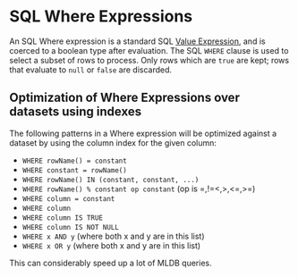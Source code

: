 # SQL Where Expressions

An SQL Where
expression is a standard SQL [Value Expression](ValueExpression.md), and is
coerced to a boolean type after evaluation. The SQL `WHERE` clause is used to select 
a subset of rows to process. Only rows which are `true` are kept;
rows that evaluate to `null` or `false` are discarded.

## Optimization of Where Expressions over datasets using indexes

The following patterns in a Where expression will be optimized against a dataset by
using the column index for the given column:

- `WHERE rowName() = constant`
- `WHERE constant = rowName()`
- `WHERE rowName() IN (constant, constant, ...)`
- `WHERE rowName() % constant op constant` (op is =,!=<,>,<=,>=)
- `WHERE column = constant`
- `WHERE column`
- `WHERE column IS TRUE`
- `WHERE column IS NOT NULL`
- `WHERE x AND y` (where both x and y are in this list)
- `WHERE x OR y` (where both x and y are in this list)

This can considerably speed up a lot of MLDB queries.

